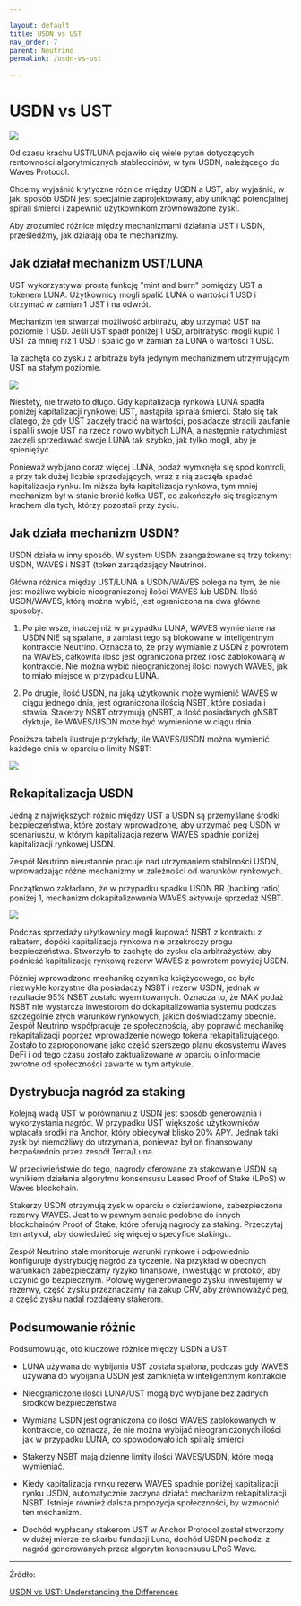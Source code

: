 ```yaml
---

layout: default
title: USDN vs UST
nav_order: 7
parent: Neutrino
permalink: /usdn-vs-ust

---
```


# USDN vs UST

![](https://miro.medium.com/max/809/1*0itGD8O_rxVfg3q_1EQs7Q.png)

Od czasu krachu UST/LUNA pojawiło się wiele pytań dotyczących rentowności algorytmicznych stablecoinów, w tym USDN, należącego do Waves Protocol.

Chcemy wyjaśnić krytyczne różnice między USDN a UST, aby wyjaśnić, w jaki sposób USDN jest specjalnie zaprojektowany, aby uniknąć potencjalnej spirali śmierci i zapewnić użytkownikom zrównoważone zyski.

Aby zrozumieć różnice między mechanizmami działania UST i USDN, prześledźmy, jak działają oba te mechanizmy.

## Jak działał mechanizm UST/LUNA

UST wykorzystywał prostą funkcję "mint and burn" pomiędzy UST a tokenem LUNA. Użytkownicy mogli spalić LUNA o wartości 1 USD i otrzymać w zamian 1 UST i na odwrót.

Mechanizm ten stwarzał możliwość arbitrażu, aby utrzymać UST na poziomie 1 USD. Jeśli UST spadł poniżej 1 USD, arbitrażyści mogli kupić 1 UST za mniej niż 1 USD i spalić go w zamian za LUNA o wartości 1 USD.

Ta zachęta do zysku z arbitrażu była jedynym mechanizmem utrzymującym UST na stałym poziomie.

![](https://miro.medium.com/max/809/1*CMiAnltGADN6OC5bN2QRcg.png)

Niestety, nie trwało to długo. Gdy kapitalizacja rynkowa LUNA spadła poniżej kapitalizacji rynkowej UST, nastąpiła spirala śmierci. Stało się tak dlatego, że gdy UST zaczęły tracić na wartości, posiadacze stracili zaufanie i spalili swoje UST na rzecz nowo wybitych LUNA, a następnie natychmiast zaczęli sprzedawać swoje LUNA tak szybko, jak tylko mogli, aby je spieniężyć.

Ponieważ wybijano coraz więcej LUNA, podaż wymknęła się spod kontroli, a przy tak dużej liczbie sprzedających, wraz z nią zaczęła spadać kapitalizacja rynku. Im niższa była kapitalizacja rynkowa, tym mniej mechanizm był w stanie bronić kołka UST, co zakończyło się tragicznym krachem dla tych, którzy pozostali przy życiu.

## Jak działa mechanizm USDN?

USDN działa w inny sposób. W system USDN zaangażowane są trzy tokeny: USDN, WAVES i NSBT (token zarządzający Neutrino).

Główna różnica między UST/LUNA a USDN/WAVES polega na tym, że nie jest możliwe wybicie nieograniczonej ilości WAVES lub USDN. Ilość USDN/WAVES, którą można wybić, jest ograniczona na dwa główne sposoby:

1. Po pierwsze, inaczej niż w przypadku LUNA, WAVES wymieniane na USDN NIE są spalane, a zamiast tego są blokowane w inteligentnym kontrakcie Neutrino. Oznacza to, że przy wymianie z USDN z powrotem na WAVES, całkowita ilość jest ograniczona przez ilość zablokowaną w kontrakcie. Nie można wybić nieograniczonej ilości nowych WAVES, jak to miało miejsce w przypadku LUNA.

2. Po drugie, ilość USDN, na jaką użytkownik może wymienić WAVES w ciągu jednego dnia, jest ograniczona ilością NSBT, które posiada i stawia. Stakerzy NSBT otrzymują gNSBT, a ilość posiadanych gNSBT dyktuje, ile WAVES/USDN może być wymienione w ciągu dnia.

Poniższa tabela ilustruje przykłady, ile WAVES/USDN można wymienić każdego dnia w oparciu o limity NSBT:

![](https://miro.medium.com/max/809/1*9XSeu2DR4USh7k4ZffnFow.png)

## Rekapitalizacja USDN

Jedną z największych różnic między UST a USDN są przemyślane środki bezpieczeństwa, które zostały wprowadzone, aby utrzymać peg USDN w scenariuszu, w którym kapitalizacja rezerw WAVES spadnie poniżej kapitalizacji rynkowej USDN.

Zespół Neutrino nieustannie pracuje nad utrzymaniem stabilności USDN, wprowadzając różne mechanizmy w zależności od warunków rynkowych.

Początkowo zakładano, że w przypadku spadku USDN BR (backing ratio) poniżej 1, mechanizm dokapitalizowania WAVES aktywuje sprzedaż NSBT.

![](https://miro.medium.com/max/809/1*Ds9wdR4GlWnyyEocjm446w.png)

Podczas sprzedaży użytkownicy mogli kupować NSBT z kontraktu z rabatem, dopóki kapitalizacja rynkowa nie przekroczy progu bezpieczeństwa. Stworzyło to zachętę do zysku dla arbitrażystów, aby podnieść kapitalizację rynkową rezerw WAVES z powrotem powyżej USDN.

Później wprowadzono mechanikę czynnika księżycowego, co było niezwykle korzystne dla posiadaczy NSBT i rezerw USDN, jednak w rezultacie 95% NSBT zostało wyemitowanych. Oznacza to, że MAX podaż NSBT nie wystarcza inwestorom do dokapitalizowania systemu podczas szczególnie złych warunków rynkowych, jakich doświadczamy obecnie. Zespół Neutrino współpracuje ze społecznością, aby poprawić mechanikę rekapitalizacji poprzez wprowadzenie nowego tokena rekapitalizującego. Zostało to zaproponowane jako część szerszego planu ekosystemu Waves DeFi i od tego czasu zostało zaktualizowane w oparciu o informacje zwrotne od społeczności zawarte w tym artykule.

## Dystrybucja nagród za staking

Kolejną wadą UST w porównaniu z USDN jest sposób generowania i wykorzystania nagród. W przypadku UST większość użytkowników wpłacała środki na Anchor, który obiecywał blisko 20% APY. Jednak taki zysk był niemożliwy do utrzymania, ponieważ był on finansowany bezpośrednio przez zespół Terra/Luna.

W przeciwieństwie do tego, nagrody oferowane za stakowanie USDN są wynikiem działania algorytmu konsensusu Leased Proof of Stake (LPoS) w Waves blockchain.

Stakerzy USDN otrzymują zysk w oparciu o dzierżawione, zabezpieczone rezerwy WAVES. Jest to w pewnym sensie podobne do innych blockchainów Proof of Stake, które oferują nagrody za staking. Przeczytaj ten artykuł, aby dowiedzieć się więcej o specyfice stakingu.

Zespół Neutrino stale monitoruje warunki rynkowe i odpowiednio konfiguruje dystrybucję nagród za tyczenie. Na przykład w obecnych warunkach zabezpieczamy ryzyko finansowe, inwestując w protokół, aby uczynić go bezpiecznym. Połowę wygenerowanego zysku inwestujemy w rezerwy, część zysku przeznaczamy na zakup CRV, aby zrównoważyć peg, a część zysku nadal rozdajemy stakerom.

## Podsumowanie różnic

Podsumowując, oto kluczowe różnice między USDN a UST:

* LUNA używana do wybijania UST została spalona, podczas gdy WAVES używana do wybijania USDN jest zamknięta w inteligentnym kontrakcie

* Nieograniczone ilości LUNA/UST mogą być wybijane bez żadnych środków bezpieczeństwa

* Wymiana USDN jest ograniczona do ilości WAVES zablokowanych w kontrakcie, co oznacza, że nie można wybijać nieograniczonych ilości jak w przypadku LUNA, co spowodowało ich spiralę śmierci

* Stakerzy NSBT mają dzienne limity ilości WAVES/USDN, które mogą wymieniać.

* Kiedy kapitalizacja rynku rezerw WAVES spadnie poniżej kapitalizacji rynku USDN, automatycznie zaczyna działać mechanizm rekapitalizacji NSBT. Istnieje również dalsza propozycja społeczności, by wzmocnić ten mechanizm.

* Dochód wypłacany stakerom UST w Anchor Protocol został stworzony w dużej mierze ze skarbu fundacji Luna, dochód USDN pochodzi z nagród generowanych przez algorytm konsensusu LPoS Wave.


---

Źródło:

[USDN vs UST: Understanding the Differences
](https://medium.com/neutrinoteam/usdn-vs-ust-understanding-the-differences-d58c950dd22)